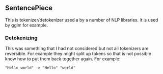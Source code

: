 ## SentencePiece
This is tokenizer/detokenizer used a by a number of NLP libraries. It is used
by gglm for example.


### Detokenizing
This was something that I had not considered but not all tokenizers are
reversible. For example they might split up tokens so that is not possible
know how to put them back together again. For example:
```
"Hello world" -> "Hello" "world"
```

